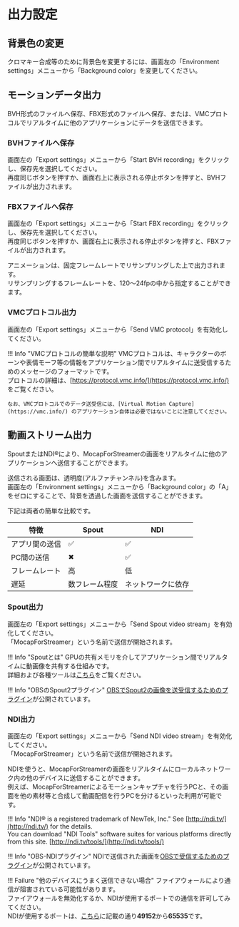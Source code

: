 # 出力設定

## 背景色の変更

クロマキー合成等のために背景色を変更するには、画面左の「Environment settings」メニューから「Background color」を変更してください。

## モーションデータ出力

BVH形式のファイルへ保存、FBX形式のファイルへ保存、または、VMCプロトコルでリアルタイムに他のアプリケーションにデータを送信できます。

### BVHファイルへ保存

画面左の「Export settings」メニューから「Start BVH recording」をクリックし、保存先を選択してください。  
再度同じボタンを押すか、画面右上に表示される停止ボタンを押すと、BVHファイルが出力されます。

### FBXファイルへ保存

画面左の「Export settings」メニューから「Start FBX recording」をクリックし、保存先を選択してください。  
再度同じボタンを押すか、画面右上に表示される停止ボタンを押すと、FBXファイルが出力されます。

アニメーションは、固定フレームレートでリサンプリングした上で出力されます。  
リサンプリングするフレームレートを、120～24fpの中から指定することができます。

### VMCプロトコル出力

画面左の「Export settings」メニューから「Send VMC protocol」を有効化してください。  

!!! Info "VMCプロトコルの簡単な説明"
    VMCプロトコルは、キャラクターのボーンや表情モーフ等の情報をアプリケーション間でリアルタイムに送受信するためのメッセージのフォーマットです。  
    プロトコルの詳細は、[https://protocol.vmc.info/](https://protocol.vmc.info/) をご覧ください。

    なお、VMCプロトコルでのデータ送受信には、[Virtual Motion Capture](https://vmc.info/) のアプリケーション自体は必要ではないことに注意してください。

## 動画ストリーム出力

SpoutまたはNDI®により、MocapForStreamerの画面をリアルタイムに他のアプリケーションへ送信することができます。

送信される画面は、透明度(アルファチャンネル)を含みます。  
画面左の「Environment settings」メニューから「Background color」の「A」をゼロにすることで、背景を透過した画面を送信することができます。

下記は両者の簡単な比較です。

| 特徴 | Spout | NDI |
| ------- | ---------------- | ----------- |
| アプリ間の送信 |✅|✅|
| PC間の送信 |✖|✅|
| フレームレート | 高 | 低 |
| 遅延 | 数フレーム程度 | ネットワークに依存 |

### Spout出力

画面左の「Export settings」メニューから「Send Spout video stream」を有効化してください。  
「MocapForStreamer」という名前で送信が開始されます。

!!! Info "Spoutとは"
    GPUの共有メモリを介してアプリケーション間でリアルタイムに動画像を共有する仕組みです。  
    詳細および各種ツールは[こちら](https://spout.zeal.co/)をご覧ください。

!!! Info "OBSのSpout2プラグイン"
    [OBSでSpout2の画像を送受信するためのプラグイン](https://github.com/Off-World-Live/obs-spout2-plugin)が公開されています。

### NDI出力

画面左の「Export settings」メニューから「Send NDI video stream」を有効化してください。  
「MocapForStreamer」という名前で送信が開始されます。

NDIを使うと、MocapForStreamerの画面をリアルタイムにローカルネットワーク内の他のデバイスに送信することができます。  
例えば、MocapForStreamerによるモーションキャプチャを行うPCと、その画面を他の素材等と合成して動画配信を行うPCを分けるといった利用が可能です。

!!! Info "NDI® is a registered trademark of NewTek, Inc."
    See [http://ndi.tv/](http://ndi.tv/) for the details.  
    You can download "NDI Tools" software suites for various platforms directly from this site. [http://ndi.tv/tools/](http://ndi.tv/tools/)

!!! Info "OBS-NDIプラグイン"
    NDIで送信された画面を[OBSで受信するためのプラグイン](https://obsproject.com/forum/resources/obs-ndi-newtek-ndi%E2%84%A2-integration-into-obs-studio.528/)が公開されています。

!!! Failure "他のデバイスにうまく送信できない場合"
    ファイアウォールにより通信が阻害されている可能性があります。  
    ファイアウォールを無効化するか、NDIが使用するポートでの通信を許可してみてください。  
    NDIが使用するポートは、[こちら](https://support.newtek.com/hc/en-us/articles/218109497-NDI-Video-Data-Flow)に記載の通り**49152**から**65535**です。